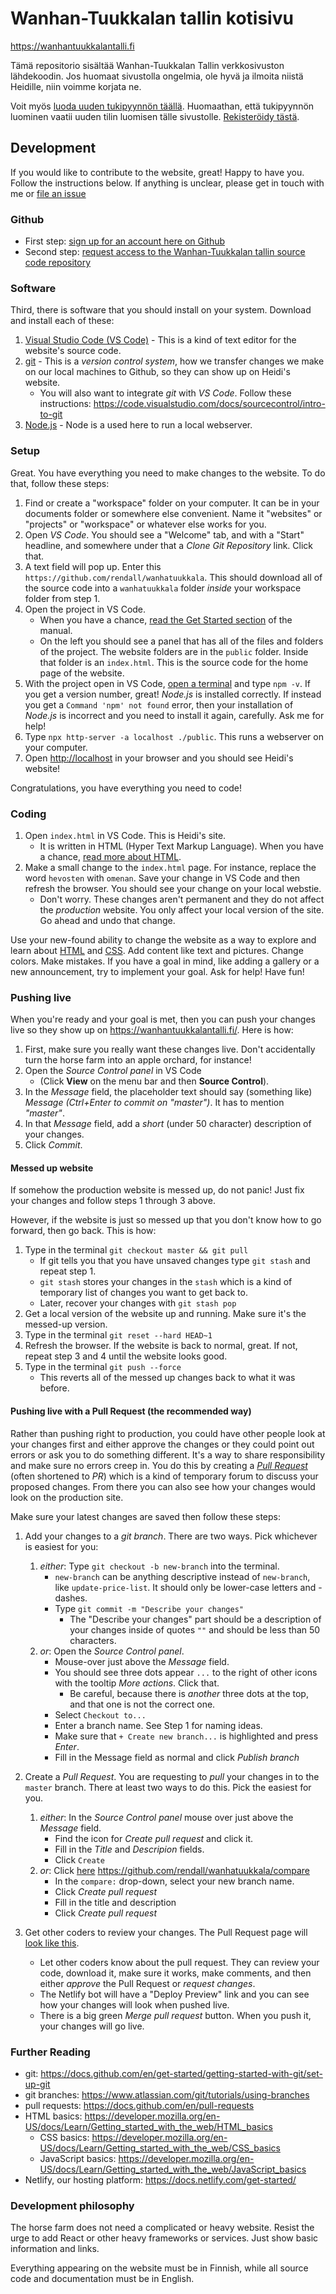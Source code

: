# Wanhan-Tuukkalan tallin kotisivu

<https://wanhantuukkalantalli.fi>

Tämä repositorio sisältää Wanhan-Tuukkalan Tallin verkkosivuston lähdekoodin. Jos huomaat sivustolla ongelmia, ole hyvä ja ilmoita niistä Heidille, niin voimme korjata ne.

Voit myös [luoda uuden tukipyynnön täällä](https://github.com/rendall/wanhatuukkala/issues/new). Huomaathan, että tukipyynnön luominen vaatii uuden tilin luomisen tälle sivustolle. [Rekisteröidy tästä](https://github.com/signup?return_to=https%3A%2F%2Fgithub.com%2Frendall%2Fwanhatuukkala%2Fissues%2Fnew&source=login).

## Development

If you would like to contribute to the website, great! Happy to have you. Follow the instructions below. If anything is unclear, please get in touch with me or [file an issue](https://github.com/rendall/wanhatuukkala/issues/new)

### Github

- First step: [sign up for an account here on Github](https://github.com/signup)
- Second step: [request access to the Wanhan-Tuukkalan tallin source code repository](https://github.com/rendall/wanhatuukkala/issues/new)

### Software

Third, there is software that you should install on your system. Download and install each of these:

1. [Visual Studio Code (VS Code)](https://code.visualstudio.com/) - This is a kind of text editor for the website's source code.
1. [git](https://git-scm.com/downloads) - This is a _version control system_, how we transfer changes we make on our local machines to Github, so they can show up on Heidi's website.
   - You will also want to integrate _git_ with _VS Code_. Follow these instructions: <https://code.visualstudio.com/docs/sourcecontrol/intro-to-git>
1. [Node.js](https://nodejs.org/) - Node is a used here to run a local webserver.

### Setup

Great. You have everything you need to make changes to the website. To do that, follow these steps:

1. Find or create a "workspace" folder on your computer. It can be in your documents folder or somewhere else convenient. Name it "websites" or "projects" or "workspace" or whatever else works for you.
2. Open _VS Code_. You should see a "Welcome" tab, and with a "Start" headline, and somewhere under that a _Clone Git Repository_ link. Click that.
3. A text field will pop up. Enter this `https://github.com/rendall/wanhatuukkala`. This should download all of the source code into a `wanhatuukkala` folder _inside_ your workspace folder from step 1.
4. Open the project in VS Code.
   - When you have a chance, [read the Get Started section](https://code.visualstudio.com/docs/getstarted/userinterface) of the manual.
   - On the left you should see a panel that has all of the files and folders of the project. The website folders are in the `public` folder. Inside that folder is an `index.html`. This is the source code for the home page of the website.
5. With the project open in VS Code, [open a terminal](https://code.visualstudio.com/docs/terminal/basics) and type `npm -v`. If you get a version number, great! _Node.js_ is installed correctly. If instead you get a `Command 'npm' not found` error, then your installation of _Node.js_ is incorrect and you need to install it again, carefully. Ask me for help!
6. Type `npx http-server -a localhost ./public`. This runs a webserver on your computer.
7. Open <http://localhost> in your browser and you should see Heidi's website!

Congratulations, you have everything you need to code!

### Coding

1. Open `index.html` in VS Code. This is Heidi's site.
   - It is written in HTML (Hyper Text Markup Language). When you have a chance, [read more about HTML](https://developer.mozilla.org/en-US/docs/Learn/Getting_started_with_the_web/HTML_basics).
2. Make a small change to the `index.html` page. For instance, replace the word `hevosten` with `omenan`. Save your change in VS Code and then refresh the browser. You should see your change on your local webstie.
   - Don't worry. These changes aren't permanent and they do not affect the _production_ website. You only affect your local version of the site. Go ahead and undo that change.

Use your new-found ability to change the website as a way to explore and learn about [HTML](https://developer.mozilla.org/en-US/docs/Learn/Getting_started_with_the_web/HTML_basics) and [CSS](https://developer.mozilla.org/en-US/docs/Learn/Getting_started_with_the_web/CSS_basics). Add content like text and pictures. Change colors. Make mistakes. If you have a goal in mind, like adding a gallery or a new announcement, try to implement your goal. Ask for help! Have fun!

### Pushing live

When you're ready and your goal is met, then you can push your changes live so they show up on <https://wanhantuukkalantalli.fi/>. Here is how:

1. First, make sure you really want these changes live. Don't accidentally turn the horse farm into an apple orchard, for instance!
2. Open the _Source Control panel_ in VS Code
   - (Click **View** on the menu bar and then **Source Control**).
3. In the _Message_ field, the placeholder text should say (something like) _Message (Ctrl+Enter to commit on "master")_. It has to mention _"master"_.
4. In that _Message_ field, add a _short_ (under 50 character) description of your changes.
5. Click _Commit_.

#### Messed up website

If somehow the production website is messed up, do not panic! Just fix your changes and follow steps 1 through 3 above.

However, if the website is just so messed up that you don't know how to go forward, then go back. This is how:

1. Type in the terminal `git checkout master && git pull`
   - If git tells you that you have unsaved changes type `git stash` and repeat step 1.
   - `git stash` stores your changes in the `stash` which is a kind of temporary list of changes you want to get back to.
   - Later, recover your changes with `git stash pop`
2. Get a local version of the website up and running. Make sure it's the messed-up version.
3. Type in the terminal `git reset --hard HEAD~1`
4. Refresh the browser. If the website is back to normal, great. If not, repeat step 3 and 4 until the website looks good.
5. Type in the terminal `git push --force`
   - This reverts all of the messed up changes back to what it was before.

#### Pushing live with a Pull Request (the recommended way)

Rather than pushing right to production, you could have other people look at your changes first and either approve the changes or they could point out errors or ask you to do something different. It's a way to share responsibility and make sure no errors creep in. You do this by creating a [_Pull Request_](https://docs.github.com/en/pull-requests/collaborating-with-pull-requests/proposing-changes-to-your-work-with-pull-requests/about-pull-requests) (often shortened to _PR_) which is a kind of temporary forum to discuss your proposed changes. From there you can also see how your changes would look on the production site.

Make sure your latest changes are saved then follow these steps:

1. Add your changes to a _git branch_. There are two ways. Pick whichever is easiest for you:
   1. _either_: Type `git checkout -b new-branch` into the terminal.
      - `new-branch` can be anything descriptive instead of `new-branch`, like `update-price-list`. It should only be lower-case letters and - dashes.
      - Type `git commit -m "Describe your changes"`
        - The "Describe your changes" part should be a description of your changes inside of quotes `""` and should be less than 50 characters.
   2. _or_: Open the _Source Control panel_.
      - Mouse-over just above the _Message_ field.
      - You should see three dots appear `...` to the right of other icons with the tooltip _More actions_. Click that.
        - Be careful, because there is _another_ three dots at the top, and that one is not the correct one.
      - Select `Checkout to...`
      - Enter a branch name. See Step 1 for naming ideas.
      - Make sure that `+ Create new branch...` is highlighted and press _Enter_.
      - Fill in the Message field as normal and click _Publish branch_
2. Create a _Pull Request_. You are requesting to _pull_ your changes in to the `master` branch. There at least two ways to do this. Pick the easiest for you.

   1. _either_: In the _Source Control panel_ mouse over just above the _Message_ field.
      - Find the icon for _Create pull request_ and click it.
      - Fill in the _Title_ and _Descripion_ fields.
      - Click `Create`
   2. _or_: Click [here](https://github.com/rendall/wanhatuukkala/compare) <https://github.com/rendall/wanhatuukkala/compare>
      - In the `compare:` drop-down, select your new branch name.
      - Click _Create pull request_
      - Fill in the title and description
      - Click _Create pull request_

3. Get other coders to review your changes. The Pull Request page will [look like this](https://github.com/rendall/wanhatuukkala/pull/2).

   - Let other coders know about the pull request. They can review your code, download it, make sure it works, make comments, and then either _approve_ the Pull Request or _request changes_.
   - The Netlify bot will have a "Deploy Preview" link and you can see how your changes will look when pushed live.
   - There is a big green _Merge pull request_ button. When you push it, your changes will go live.

### Further Reading

- git: <https://docs.github.com/en/get-started/getting-started-with-git/set-up-git>
- git branches: <https://www.atlassian.com/git/tutorials/using-branches>
- pull requests: <https://docs.github.com/en/pull-requests>
- HTML basics: <https://developer.mozilla.org/en-US/docs/Learn/Getting_started_with_the_web/HTML_basics>
  - CSS basics: <https://developer.mozilla.org/en-US/docs/Learn/Getting_started_with_the_web/CSS_basics>
  - JavaScript basics: <https://developer.mozilla.org/en-US/docs/Learn/Getting_started_with_the_web/JavaScript_basics>
- Netlify, our hosting platform: <https://docs.netlify.com/get-started/>

### Development philosophy

The horse farm does not need a complicated or heavy website. Resist the urge to add React or other heavy frameworks or services. Just show basic information and links.

Everything appearing on the website must be in Finnish, while all source code and documentation must be in English.
